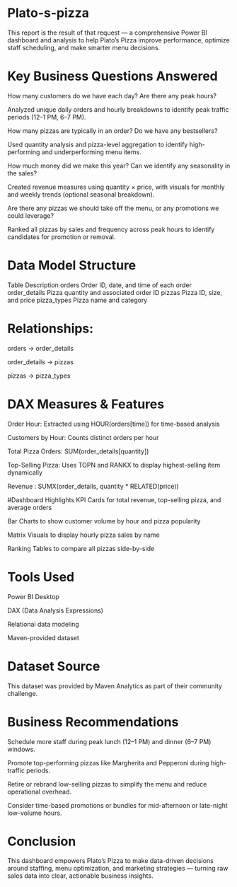# Plato-s-pizza
This report is the result of that request — a comprehensive Power BI dashboard and analysis to help Plato’s Pizza improve performance, optimize staff scheduling, and make smarter menu decisions.

# Key Business Questions Answered
How many customers do we have each day? Are there any peak hours?

Analyzed unique daily orders and hourly breakdowns to identify peak traffic periods (12–1 PM, 6–7 PM).

How many pizzas are typically in an order? Do we have any bestsellers?

Used quantity analysis and pizza-level aggregation to identify high-performing and underperforming menu items.

How much money did we make this year? Can we identify any seasonality in the sales?

Created revenue measures using quantity × price, with visuals for monthly and weekly trends (optional seasonal breakdown).

Are there any pizzas we should take off the menu, or any promotions we could leverage?

Ranked all pizzas by sales and frequency across peak hours to identify candidates for promotion or removal.

# Data Model Structure
Table	Description
orders	Order ID, date, and time of each order
order_details	Pizza quantity and associated order ID
pizzas	Pizza ID, size, and price
pizza_types	Pizza name and category

# Relationships:

orders → order_details 

order_details → pizzas 

pizzas → pizza_types 

# DAX Measures & Features
Order Hour: Extracted using HOUR(orders[time]) for time-based analysis

Customers by Hour: Counts distinct orders per hour

Total Pizza Orders: SUM(order_details[quantity])

Top-Selling Pizza: Uses TOPN and RANKX to display highest-selling item dynamically

Revenue : SUMX(order_details, quantity * RELATED(price))

#Dashboard Highlights
KPI Cards for total revenue, top-selling pizza, and average orders

Bar Charts to show customer volume by hour and pizza popularity

Matrix Visuals to display hourly pizza sales by name

Ranking Tables to compare all pizzas side-by-side

# Tools Used
Power BI Desktop

DAX (Data Analysis Expressions)

Relational data modeling

Maven-provided dataset

# Dataset Source
This dataset was provided by Maven Analytics as part of their community challenge.

# Business Recommendations
Schedule more staff during peak lunch (12–1 PM) and dinner (6–7 PM) windows.

Promote top-performing pizzas like Margherita and Pepperoni during high-traffic periods.

Retire or rebrand low-selling pizzas to simplify the menu and reduce operational overhead.

Consider time-based promotions or bundles for mid-afternoon or late-night low-volume hours.

# Conclusion
This dashboard empowers Plato’s Pizza to make data-driven decisions around staffing, menu optimization, and marketing strategies — turning raw sales data into clear, actionable business insights.
